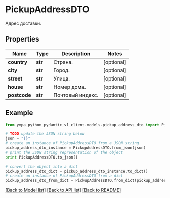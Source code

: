 # PickupAddressDTO

Адрес доставки.

## Properties
Name | Type | Description | Notes
------------ | ------------- | ------------- | -------------
**country** | **str** | Страна. | [optional] 
**city** | **str** | Город. | [optional] 
**street** | **str** | Улица. | [optional] 
**house** | **str** | Номер дома. | [optional] 
**postcode** | **str** | Почтовый индекс. | [optional] 

## Example

```python
from ympa_python_pydantic_v1_client.models.pickup_address_dto import PickupAddressDTO

# TODO update the JSON string below
json = "{}"
# create an instance of PickupAddressDTO from a JSON string
pickup_address_dto_instance = PickupAddressDTO.from_json(json)
# print the JSON string representation of the object
print PickupAddressDTO.to_json()

# convert the object into a dict
pickup_address_dto_dict = pickup_address_dto_instance.to_dict()
# create an instance of PickupAddressDTO from a dict
pickup_address_dto_from_dict = PickupAddressDTO.from_dict(pickup_address_dto_dict)
```
[[Back to Model list]](../README.md#documentation-for-models) [[Back to API list]](../README.md#documentation-for-api-endpoints) [[Back to README]](../README.md)


